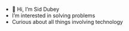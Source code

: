 - 👋 Hi, I’m Sid Dubey
- I’m interested in solving problems
- Curious about all things involving technology

<!---
siddubeyuhb/siddubeyuhb is a ✨ special ✨ repository because its `README.md` (this file) appears on your GitHub profile.
You can click the Preview link to take a look at your changes.
--->
